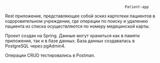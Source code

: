                                                            Patient-app
Rest приложение, представляющее собой эскиз картотеки пациентов
в оздоровительном учреждении, где операции по поиску и удалению пациента
из списка осуществляются по номеру медецинской карты.

Проект создан на Spring. 
Данные могут храниться как в памяти приложения, так и в базе данных.
База данных создавалась в PostgreSQL через pgAdmin4.

Операции CRUD тестировались в Postman.
